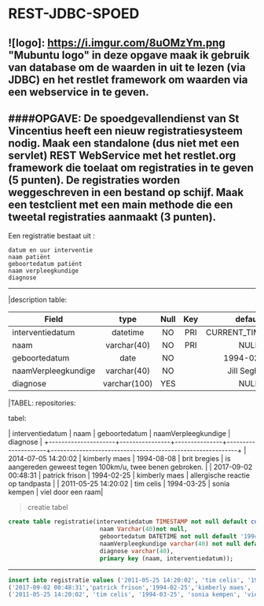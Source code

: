 # REST-JDBC-SPOED
![logo]: https://i.imgur.com/8uOMzYm.png "Mubuntu logo" 
in deze opgave maak ik gebruik van database om de waarden in uit te lezen (via JDBC) en het restlet framework om waarden via een webservice in te geven.
---
####OPGAVE:
De spoedgevallendienst van St Vincentius heeft een nieuw registratiesysteem nodig. 
Maak een standalone (dus niet met een servlet) REST WebService met het restlet.org framework 
die toelaat om registraties in te geven (5 punten). De registraties worden weggeschreven in een bestand op schijf. 
Maak een testclient met een main methode die een tweetal registraties aanmaakt (3 punten).
---
Een registratie bestaat uit :

    datum en uur interventie
    naam patiënt
    geboortedatum patiënt
    naam verpleegkundige
    diagnose
---
|description table: 
	
|Field		|type		|Null		|Key		|default	|extra		|
 -----------|:---------:|:---------:|:---------:|:---------:|----------:|
interventiedatum| datetime| NO| PRI | CURRENT_TIMESTAMP |       |		|
naam        | varchar(40)| NO   | PRI | NULL          |   	|
| geboortedatum       | date         | NO   |     | 1994-02-25        |   |
| naamVerpleegkundige | varchar(40)  | NO   |     | Jill Seghers      |       |
| diagnose            | varchar(100) | YES  |     | NULL              |       |

|TABEL: repositories: 

tabel: 

| interventiedatum    | naam           | geboortedatum | naamVerpleegkundige | diagnose                                                  |
+---------------------+----------------+---------------+---------------------+-----------------------------------------------------------+
| 2014-07-05 14:20:02 | kimberly maes  | 1994-08-08    | brit bregies        | is aangereden geweest tegen 100km/u, twee benen gebroken. |
| 2017-09-02 00:48:31 | patrick frison | 1994-02-25    | kimberly maes       | allergische reactie op tandpasta                          |
| 2011-05-25 14:20:02 | tim celis      | 1994-03-25    | sonia kempen        | viel door een raam|
> creatie tabel
```SQL
create table registratie(interventiedatum TIMESTAMP not null default current_timestamp,
                          naam Varchar(40)not null, 
                          geboortedatum DATETIME not null default '1994-02-25',
                          naamVerpleegkundige varchar(40) not null default 'Jill Seghers',
                          diagnose varchar(40),
                          primary key (naam, interventiedatum));
```
---
```SQL
insert into registratie values ('2011-05-25 14:20:02', 'tim celis', '1994-03-25', 'sonia kempen', 'viel door een glazen ruit'),
('2017-09-02 00:48:31','patrick frison','1994-02-25','kimberly maes', 'allergische reactie op tandpasta'),
('2011-05-25 14:20:02', 'tim celis', '1994-03-25', 'sonia kempen', 'viel door een glazen ruit');

```